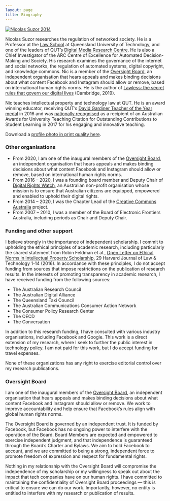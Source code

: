```yaml
---
layout: page
title: Biography
---
```


[![Nicolas Suzor 2014](https://i1.wp.com/nic.suzor.net/wp-content/uploads/2009/11/Suzor-Nic-2014-square.png?resize=300%2C300&ssl=1)](https://i1.wp.com/nic.suzor.net/wp-content/uploads/2009/11/Suzor-Nic-2014-square.png?ssl=1)

Nicolas Suzor researches the regulation of networked society. He is a Professor at the [Law School](http://www.law.qut.edu.au) at Queensland University of Technology, and one of the leaders of QUT’s [Digital Media Research Centre](https://www.qut.edu.au/research/our-research/institutes-centres-and-research-groups/digital-media-research-centre). He is also a Chief Investigator of the ARC Centre of Excellence for Automated Decision-Making and Society. His research examines the governance of the internet and social networks, the regulation of automated systems, digital copyright, and knowledge commons. Nic is a member of the [Oversight Board](https://oversightboard.com/), an independent organisation that hears appeals and makes binding decisions about what content Facebook and Instagram should allow or remove, based on international human rights norms. He is the author of [Lawless: the secret rules that govern our digital lives](https://www.amazon.com/Lawless-Secret-Rules-Govern-Digital/dp/1108740472/) (Cambridge, 2019).

Nic teaches intellectual property and technology law at QUT. He is an award winning educator, receiving QUT’s [David Gardiner Teacher of the Year medal](../2016/08/02/law-lecturer-and-researcher-awarded-2016-qut-david-gardiner-teacher-of-the-year/index.html) in 2016 and was [nationally recognised](https://www.qut.edu.au/news/news?news-id=123577) as a recipient of an Australian Awards for University Teaching Citation for Outstanding Contributions to Student Learning in 2017 for his engaging and innovative teaching.

Download a [profile photo in print quality here](../wp-content/uploads/2009/11/Suzor-Nic-2014-square.png).

### Other organisations

*   From 2020, I am one of the inaugural members of the [Oversight Board](https://oversightboard.com/), an independent organisation that hears appeals and makes binding decisions about what content Facebook and Instagram should allow or remove, based on international human rights norms.
*   From 2016 – 2020, I was a founding board member and Deputy Chair of [Digital Rights Watch](http://digitalrightswatch.org.au), an Australian non-profit organisation whose mission is to ensure that Australian citizens are equipped, empowered and enabled to uphold their digital rights.
*   From 2014 – 2020, I was the Chapter Lead of the [Creative Commons Australia](http://creativecommons.org.au/) project.
*   From 2007 – 2010, I was a member of the Board of Electronic Frontiers Australia, including periods as Chair and Deputy Chair.

### Funding and other support

I believe strongly in the importance of independent scholarship. I commit to upholding the ethical principles of academic research, including particularly the shared statement from Robin Feldman et al., [Open Letter on Ethical Norms in Intellectual Property Scholarship](https://scholarship.law.duke.edu/faculty_scholarship/3569/), 29 Harvard Journal of Law & Technology 1-14 (2016). In accordance with these principles, I do not accept funding from sources that impose restrictions on the publication of research results. In the interests of promoting transparency in academic research, I have received funding from the following sources:

*   The Australian Research Council
*   The Australian Digital Alliance
*   The Queensland Taxi Council
*   The Australian Communications Consumer Action Network
*   The Consumer Policy Research Center
*   The OECD
*   The Conversation

In addition to this research funding, I have consulted with various industry organisations, including Facebook and Google. This work is a direct extension of my research, where I seek to further the public interest in technology policy. I am not paid for this work, but I do accept funding for travel expenses.

None of these organizations has any right to exercise editorial control over my research publications.

### Oversight Board

I am one of the inaugural members of the [Oversight Board](https://oversightboard.com/), an independent organisation that hears appeals and makes binding decisions about what content Facebook and Instagram should allow or remove. We work to improve accountability and help ensure that Facebook’s rules align with global human rights norms.

The Oversight Board is governed by an independent trust. It is funded by Facebook, but Facebook has no ongoing power to interfere with the operation of the Board. Board Members are expected and empowered to exercise independent judgment, and that independence is guaranteed through the Board’s Charter and Bylaws. We aim to hold Facebook to account, and we are committed to being a strong, independent force to promote freedom of expression and respect for fundamental rights.

Nothing in my relationship with the Oversight Board will compromise the independence of my scholarship or my willingness to speak out about the impact that tech companies have on our human rights. I have committed to maintaining the confidentiality of Oversight Board proceedings — this is critical to ensure we can do our work. Importantly, however, no entity is entitled to interfere with my research or publication of results.
